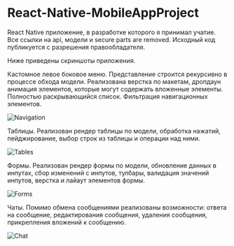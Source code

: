 # React-Native-MobileAppProject


React Native приложение, в разработке которого я принимал учатие. Все ссылки на api, модели и secure parts are removed. Исходный код публикуется с разрешения правообладателя.

Ниже приведены скриншоты приложения. 

Кастомное левое боковое меню. Представление строится рекурсивно в процессе обхода модели. Реализована верстка по макетам, дропдаун анимация элементов, которые могут содержать вложенные элементы. Полностью раскрывающийся список. Фильтрация навигационных элементов.

![Navigation](https://user-images.githubusercontent.com/74384266/156926336-b727bffb-ec07-4a9c-b5fc-4265bbe01b88.png)

Таблицы. Реализован рендер таблицы по модели, обработка нажатий, пейджирование, выбор строк из таблицы и операции над ними.

![Tables](https://user-images.githubusercontent.com/74384266/156926445-b19e5241-2c10-436f-8cb7-76cc56f6b4ff.png)

Формы. Реализован рендер формы по модели, обновление данных в инпутах, сбор изменений с инпутов, тулбары, валидация значений инпутов, верстка и лайаут элементов формы.

![Forms](https://user-images.githubusercontent.com/74384266/156926517-6ddde741-6573-422e-a69a-572b4461cc0c.png)

Чаты. Помимо обмена сообщениями реализованы возможности: ответа на сообщение, редактирования сообщения, удаления сообщения, прикрепления вложений к сообщению.

![Chat](https://user-images.githubusercontent.com/74384266/156926560-18e38944-2b6a-458c-a3d4-11bced5db57e.png)
